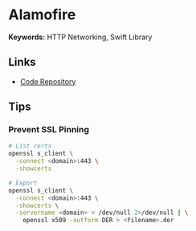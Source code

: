 # Alamofire

<!--
https://onurgenes.com/posts/ssl-pinning-with-alamofire
-->

**Keywords:** HTTP Networking, Swift Library

## Links

- [Code Repository](https://github.com/Alamofire/Alamofire)

## Tips

### Prevent SSL Pinning

```sh
# List certs
openssl s_client \
  -connect <domain>:443 \
  -showcerts

# Export
openssl s_client \
  -connect <domain>:443 \
  -showcerts \
  -servername <domain> < /dev/null 2>/dev/null | \
    openssl x509 -outform DER > <filename>.der
```

<!--
CER
DER
PEM
-->

<!-- ```swift
let sessionManager: SessionManager = {
  let serverTrustPolicies: [String: ServerTrustPolicy] = [
    "<domain>": .pinCertificates(
      certificates: ServerTrustPolicy.certificates(),
      validateCertificateChain: true,
      validateHost: true),
  ]

  return SessionManager(serverTrustPolicyManager: ServerTrustPolicyManager(policies: serverTrustPolicies))
}()
```

```swift
sessionManager.request("https://<domain>").responseString { dataResponse in
  switch dataResponse.result {
  case let .failure(err):
    print(err)
  case let .success(val):
    print(val)

    if let headerFields = dataResponse.response?.allHeaderFields {
      print(headerFields)
    }
  }
}
``` -->
